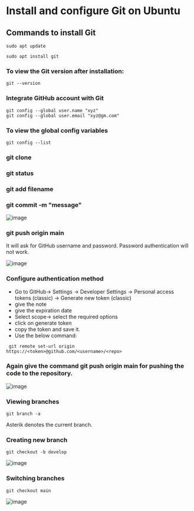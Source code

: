 # Install and configure Git on Ubuntu

## Commands to install Git
```
sudo apt update

sudo apt install git
```

### To view the Git version after installation:
```
git --version
```

### Integrate GitHub account with Git

```
git config --global user.name "xyz"
git config --global user.email "xyz@gm.com"

```
### To view the global config variables

```
git config --list
```

### git clone

### git status

### git add filename

### git commit -m "message"

![image](https://github.com/itsnehagarg/DevOpsInAction/assets/20385826/9bf2d910-6f21-4a7f-b201-a50eb690a206)


### git push origin main
It will ask for GitHub username and password.
Password authentication will not work.

![image](https://github.com/itsnehagarg/DevOpsInAction/assets/20385826/3a6258b1-6c91-4d27-9394-3912b2901279)


### Configure authentication method

- Go to GitHub-> Settings -> Developer Settings -> Personal access tokens (classic) -> Generate new token (classic)
- give the note
- give the expiration date
- Select scope-> select the required options
- click on generate token
- copy the token and save it.
- Use the below command:

```
 git remote set-url origin https://<token>@github.com/<username>/<repo>

```

### Again give the command git push origin main for pushing the code to the repository.

![image](https://github.com/itsnehagarg/DevOpsInAction/assets/20385826/4068d6c3-0b37-45f1-8417-12e9adcca70d)


### Viewing branches
```
git branch -a
```
Asterik denotes the current branch.

### Creating new branch

```
git checkout -b develop
```
![image](https://github.com/itsnehagarg/DevOpsInAction/assets/20385826/366bef47-f23b-4fa4-ac8d-8692ec0bd154)

### Switching branches
```
git checkout main
```
![image](https://github.com/itsnehagarg/DevOpsInAction/assets/20385826/04038756-09ad-4591-9298-a092df83ea1f)









